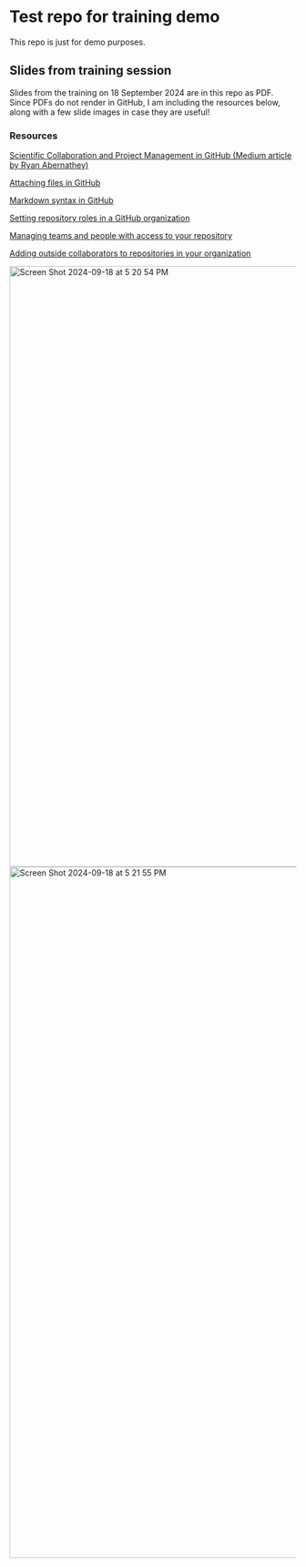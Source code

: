 # Test repo for training demo

This repo is just for demo purposes.

## Slides from training session
Slides from the training on 18 September 2024 are in this repo as PDF. Since PDFs do not render in GitHub, I am including the resources below, along with a few slide images in case they are useful!

### Resources
[Scientific Collaboration and Project Management in GitHub (Medium article by Ryan Abernathey)](https://rabernat.medium.com/scientific-collaboration-and-project-management-in-github-d74f2255ae5f) 

[Attaching files in GitHub](https://docs.github.com/en/get-started/writing-on-github/working-with-advanced-formatting/attaching-files)

[Markdown syntax in GitHub](https://docs.github.com/en/get-started/writing-on-github/getting-started-with-writing-and-formatting-on-github/basic-writing-and-formatting-syntax) 

[Setting repository roles in a GitHub organization](https://docs.github.com/en/organizations/managing-user-access-to-your-organizations-repositories/managing-repository-roles/repository-roles-for-an-organization)

[Managing teams and people with access to your repository](https://docs.github.com/en/repositories/managing-your-repositorys-settings-and-features/managing-repository-settings/managing-teams-and-people-with-access-to-your-repository)

[Adding outside collaborators to repositories in your organization](https://docs.github.com/en/organizations/managing-user-access-to-your-organizations-repositories/managing-outside-collaborators/adding-outside-collaborators-to-repositories-in-your-organization)


<img width="1055" alt="Screen Shot 2024-09-18 at 5 20 54 PM" src="https://github.com/user-attachments/assets/0d70054e-184e-4039-8600-d568a637f5d7">


<img width="1214" alt="Screen Shot 2024-09-18 at 5 21 55 PM" src="https://github.com/user-attachments/assets/f84ff9e1-5427-4997-afc9-68f1612a0674">
